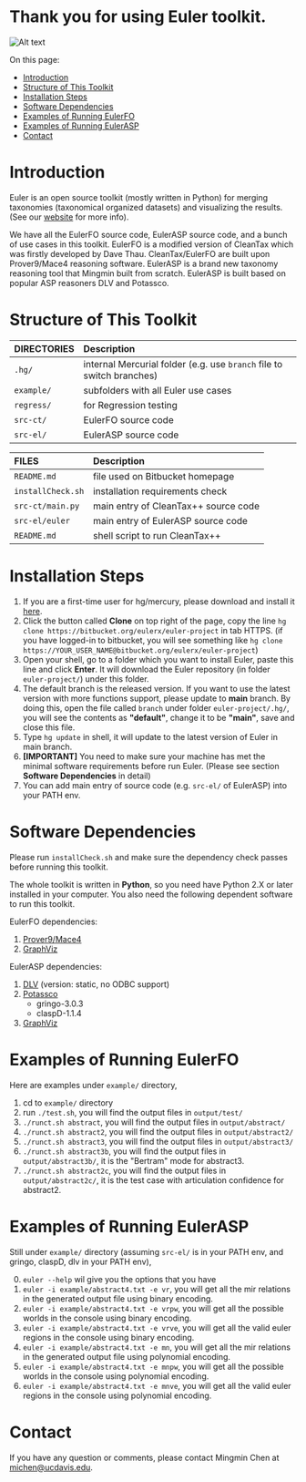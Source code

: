 Thank you for using Euler toolkit.
====================

![Alt text](http://euler.cs.ucdavis.edu/_/rsrc/1366832610901/home/logo_small.png)

On this page:

* [Introduction](https://bitbucket.org/eulerx/euler-project/overview#markdown-header-introduction)
* [Structure of This Toolkit](https://bitbucket.org/eulerx/euler-project/overview#markdown-header-structure-of-this-toolkit)
* [Installation Steps](https://bitbucket.org/eulerx/euler-project/overview#markdown-header-installation-steps)
* [Software Dependencies](https://bitbucket.org/eulerx/euler-project/overview#markdown-header-software-dependencies)
* [Examples of Running EulerFO](https://bitbucket.org/eulerx/euler-project/overview#markdown-header-examples-of-running-eulerfo)
* [Examples of Running EulerASP](https://bitbucket.org/eulerx/euler-project/overview#markdown-header-examples-of-running-eulerasp)
* [Contact](https://bitbucket.org/eulerx/euler-project/overview#markdown-header-Contact)

# Introduction

Euler is an open source toolkit (mostly written in Python) for merging taxonomies (taxonomical organized datasets) and visualizing the results. (See our [website][euler] for more info).

We have all the EulerFO source code, EulerASP source code, and a bunch of use cases in this toolkit. EulerFO is a modified version of CleanTax which was firstly developed by Dave Thau. CleanTax/EulerFO are built upon Prover9/Mace4 reasoning software. EulerASP is a brand new taxonomy reasoning tool that Mingmin built from scratch. EulerASP is built based on popular ASP reasoners DLV and Potassco.

# Structure of This Toolkit

  DIRECTORIES       |  Description                                                          
 :----------------- | :---------------------------------------------------------------------
 `.hg/`             |  internal Mercurial folder (e.g. use `branch` file to switch branches)
 `example/`         |  subfolders with all Euler use cases
 `regress/`         |  for Regression testing
 `src-ct/ `         |  EulerFO source code
 `src-el/`          |  EulerASP source code

  FILES             |  Description                                    
 :----------------- | :---------------------------------------------------------------------
 `README.md`        |  file used on Bitbucket homepage
 `installCheck.sh`  |  installation requirements check
 `src-ct/main.py`   |  main entry of CleanTax++ source code
 `src-el/euler`     |  main entry of EulerASP source code
 `README.md`        |  shell script to run CleanTax++

# Installation Steps

1. If you are a first-time user for hg/mercury, please download and install it [here][mercury].
2. Click the button called **Clone** on top right of the page, copy the line `hg clone https://bitbucket.org/eulerx/euler-project` in tab HTTPS. (if you have logged-in to bitbucket, you will see something like `hg clone https://YOUR_USER_NAME@bitbucket.org/eulerx/euler-project`)
3. Open your shell, go to a folder which you want to install Euler, paste this line and click **Enter**. It will download the Euler repository (in folder `euler-project/`) under this folder.
4. The default branch is the released version. If you want to use the latest version with more functions support, please update to **main** branch. By doing this, open the file called `branch` under folder `euler-project/.hg/`, you will see the contents as **"default"**, change it to be **"main"**, save and close this file.
5. Type `hg update` in shell, it will update to the latest version of Euler in main branch.
6. **[IMPORTANT]** You need to make sure your machine has met the minimal software requirements before run Euler. (Please see section **Software Dependencies** in detail)
7. You can add main entry of source code (e.g. `src-el/` of EulerASP) into your PATH env. 

# Software Dependencies

Please run `installCheck.sh` and make sure the dependency check passes before running this toolkit.

The whole toolkit is written in **Python**, so you need have Python 2.X or later installed in your computer. You also need the following dependent software to run this toolkit.

EulerFO dependencies:

1. [Prover9/Mace4][p9m4]
2. [GraphViz][graphviz]

EulerASP dependencies:

1. [DLV][dlv] (version: static, no ODBC support)
2. [Potassco][potassco]
	- gringo-3.0.3
	- claspD-1.1.4
3. [GraphViz][graphviz]

# Examples of Running EulerFO

Here are examples under `example/` directory,

1. cd to `example/` directory
2. run `./test.sh`, you will find the output files in `output/test/`
3. `./runct.sh abstract`, you will find the output files in `output/abstract/`
4. `./runct.sh abstract2`, you will find the output files in `output/abstract2/`
5. `./runct.sh abstract3`, you will find the output files in `output/abstract3/`
6. `./runct.sh abstract3b`, you will find the output files in `output/abstract3b/`, it is the "Bertram" mode for abstract3.
7. `./runct.sh abstract2c`, you will find the output files in `output/abstract2c/`, it is the test case with articulation confidence for abstract2.

# Examples of Running EulerASP

Still under `example/` directory (assuming `src-el/` is in your PATH env, and gringo, claspD, dlv in your PATH env),

0. `euler --help` wil give you the options that you have
1. `euler -i example/abstract4.txt -e vr`, you will get all the mir relations in the generated output file using binary encoding.
2. `euler -i example/abstract4.txt -e vrpw`, you will get all the possible worlds in the console using binary encoding.
3. `euler -i example/abstract4.txt -e vrve`, you will get all the valid euler regions in the console using binary encoding.
4. `euler -i example/abstract4.txt -e mn`, you will get all the mir relations in the generated output file using polynomial encoding.
5. `euler -i example/abstract4.txt -e mnpw`, you will get all the possible worlds in the console using polynomial encoding.
6. `euler -i example/abstract4.txt -e mnve`, you will get all the valid euler regions in the console using polynomial encoding.

# Contact

If you have any question or comments, please contact Mingmin Chen at michen@ucdavis.edu.

[euler]: http://euler.cs.ucdavis.edu/
[mercury]: http://mercurial.selenic.com/
[p9m4]: http://www.cs.unm.edu/~mccune/mace4/
[graphviz]: http://www.graphviz.org/
[dlv]: http://www.dlvsystem.com/
[potassco]: http://potassco.sourceforge.net/
